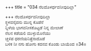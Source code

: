 +++
title = "034 ನೆಲದೊಳರ್ಧವನೀವುದಿಲ್ಲಾ"

+++
ನೆಲದೊಳರ್ಧವನೀವುದಿಲ್ಲಾ   
ಸ್ಥಳವನೈದನು ಮುನ್ನ ಕೊಡೆನೆ   
ನ್ನಿಳೆಯ ಭಾಗವನೀಸಕೊಟ್ಟಡೆ ನಿನ್ನ ಮೇಲಾಣೆ   
ನೆಲನ ಕಡೆಯಲಿ ಮುಳ್ಳುಮೊನೆಯು   
ಚ್ಚಳಿಪ ಧರಣಿಯನಿತ್ತೆನಾದೊಡೆ   
ಬಳಿಕ ನೀ ನಗು ಹೋಗು ಕದನವ ಕೊಂಡು ಬಾಯೆಂದ    ॥34॥